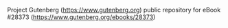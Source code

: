 Project Gutenberg (https://www.gutenberg.org) public repository for eBook #28373 (https://www.gutenberg.org/ebooks/28373)
